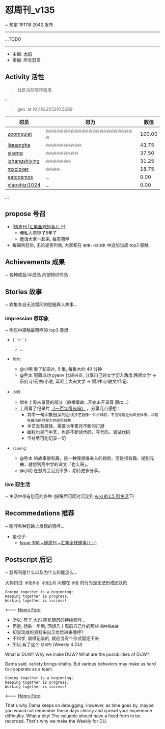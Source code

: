# 怼周刊_v135
~ 预定 191118 2042 发布

-----------------------------------------
...TODO


-----------------------------------------

- 主编: [大妈](http://du.zoomquiet.io/2014-02/ac0-zq/)
- 责编: 所有怼员

## Activity 活性
> 社区当前嗯哼程度


::.

> gen. at 191118.205210.5089 

 怼员 | 怼力 | 数值 
---- | ---- | ----
[zoomquiet](https://du.101.camp/PoDU/v0/zoomquiet/) | 🔥🔥🔥🔥🔥🔥🔥🔥🔥🔥🔥🔥🔥🔥🔥🔥🔥🔥🔥🔥🔥🔥🔥🔥🔥 | 100.00
[liguanghe](https://du.101.camp/PoDU/v0/liguanghe/) | 🔥🔥🔥🔥🔥🔥🔥🔥🔥🔥 | 43.75
[siseng](https://du.101.camp/PoDU/v0/siseng/) | 🔥🔥🔥🔥🔥🔥🔥🔥🔥 | 37.50
[izhangshiying](https://du.101.camp/PoDU/v0/izhangshiying/) | 🔥🔥🔥🔥🔥🔥🔥 | 31.25
[mxclover](https://du.101.camp/PoDU/v0/mxclover/) | 🔥🔥🔥🔥 | 18.75
[eatcosmos](https://du.101.camp/PoDU/v0/eatcosmos/) | ... | 0.00
[xiaoshizi1024](https://du.101.camp/PoDU/v0/xiaoshizi1024/) | ... | 0.00

.::


## propose 号召

- [|蠎周刊 |汇集全球蠎事儿 !-)](http://weekly.pychina.org/archives.html)
    + 俺私人嗯哼了5年了
    + 邀请大家一起来, 每周嗯哼
- 每周例怼后, 无论是否列席, 大家都在 `故事->怼印象` 中追加当周 top3 感触



## Achievements 成果 
~ 各种成品/半成品 内部知识作品

      
## Stories 故事 
~ 收集各自无法雷同的怼圈真人故事...


### impression 怼印象 
~ 例怼中感触最嗯哼的 top3 感想

- `(￣▽￣)`:
    + ...

- `熊本`:
    + @小明 看了纪录片, 9 集, 每集大约 40 分钟
    + @熊本 配置成功 pyenv 比较兴奋, 分享自己的文学切入角度:民间文学 -> 乐府诗/元曲/小说, 延迟士大夫文学 -> 赋/律诗/散文/传记.

- `小明`：
    + 增补上周未录音的部分（直播事故...开始未开录音 囧rz...）
    + 上周看了纪录片 [《一百年很长吗》](https://www.bilibili.com/bangumi/play/ep271337?from=search&seid=10915084478547549046) ，分享几点感想：
        * 其中一句印象很深的台词`手艺就像一件烂棉袄，不见得能让你风光体面，却能在最冷的时候为你遮风挡寒` 
        * 手艺没有捷径，需要长年累月不断的打磨
        * 编程也是门手艺，也是不断读代码，写代码，调试代码
        * 坚持尽可能记录一切
        
- `siseng`:
    - @熊本 的故事很有趣，是一种我很难进入的视角，但是很有趣。提到元曲，就想到高中学的课文「也么哥」。
    - @小明 在怼周会见到不多，期待更多分享。

### live 怼生活
~ 生活中带有怼范的各种 (投稿后可同时沉淀到 [wiki 的2.5 怼生活](https://github.com/DebugUself/du4proto/wiki/How2Live)下)


## Recommedations 推荐 
~ 嗯哼各种怼路上发现的嗯哼...

- 是也乎:
    + [Issue 368 ~蠎周刊 ~汇集全球蠎事儿 ;-)](http://weekly.pychina.org/issue/issue-368.html)


## Postscript 后记 
~ 怼周刊是什么以及为什么和能怎么...

大妈曰过: `参差多态 才是生机`
问题在 `参差` 的行为是无法形成团队的

    Coming together is a beginning; 
    Keeping together is progress; 
    Working together is success!

<--- [Henry Ford](https://www.brainyquote.com/quotes/quotes/h/henryford121997.html)

- 所以, 有了 大妈 随见随怼的持续嗯哼...
- 但是, 想象一年后, 回想几十周前自己作的那些 `图样图森破` 
- 却没现成的资料来出示给后进来嗯哼?
- 不科学, 值得记录的, 就应当有个形式固定下来
- 所以,有了这个 `怼周刊` (Weekly 4 DU)

What is DUW?
Why we make DUW?
What are the possibilities of DUW?

Dama said, variety brings vitality.
But various behaviors may make us hard to cooperate as a team.

    Coming together is a beginning; 
    Keeping together is progress; 
    Working together is success!

<--- [Henry Ford](https://www.brainyquote.com/quotes/quotes/h/henryford121997.html)

That's why Dama keeps on debugging.
However, as time goes by, maybe you would not remember these days clearly and spread your experience difficultly.
What a pity!
The valuable should have a fixed form to be recorded.
That's why we make the Weekly for DU.

